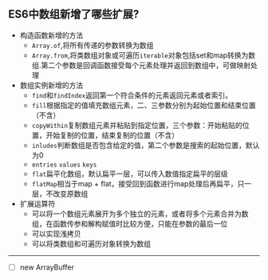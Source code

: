 ## ES6中数组新增了哪些扩展?
- 构造函数新增的方法
  - `Array.of`,将所有传递的参数转换为数组
  - `Array.from`,将类数组对象或可遍历`iterable`对象包括set和map转换为数组.第二个参数是回调函数接受每个元素处理并返回到数组中，可做映射处理
- 数组实例新增的方法
  - `find`和`findIndex`返回第一个符合条件的元素返回元素或者索引。
  - `fill`根据指定的值填充数组元素，二、三参数分别为起始位置和结束位置（不含）
  - `copyWithin`复制数组元素并粘贴到指定位置，三个参数：开始粘贴的位置，开始复制的位置，结束复制的位置（不含）
  - `inludes`判断数组是否包含给定的值，第二个参数是搜索的起始位置，默认为0
  - `entries` `values` `keys`
  - `flat`扁平化数组，默认扁平一层，可以传入数值指定扁平的层级
  - `flatMap`相当于map + flat，接受回到函数进行map处理后再扁平，只一层，不改变原数组
- 扩展运算符
  - 可以将一个数组元素展开为多个独立的元素，或者将多个元素合并为数组，在函数传参和解构赋值时比较方便，只能在参数的最后一位
  - 可以实现浅拷贝
  - 可以将类数组和可遍历对象转换为数组
  
---
- [ ] new ArrayBuffer
